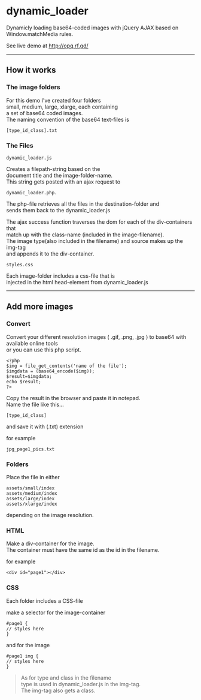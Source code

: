 # dynamic_loader #
Dynamicly loading base64-coded images with jQuery AJAX based on Window.matchMedia rules. 

See live demo at http://opq.rf.gd/

----------

## How it works ##

### The image folders ###

For this demo I've created four folders  
small, medium, large, xlarge, each containing  
a set of base64 coded images.   
The naming convention of the base64 text-files is

	[type_id_class].txt    

### The Files ###
	
	dynamic_loader.js  
Creates a filepath-string based on the  
document title and the image-folder-name.  
This string gets posted with an ajax request to   
	
	dynamic_loader.php. 
The php-file retrieves all the files in the destination-folder and  
sends them back to the dynamic_loader.js  

The ajax success function traverses the dom for each of the div-containers that  
match up with the class-name (included in the image-filename).    
The image type(also included in the filename) and source makes up the img-tag  
and appends it to the div-container.

	styles.css   
Each image-folder includes a css-file that is    
injected in the html head-element from dynamic_loader.js   
  
----------



## Add more images ##
  
  
    
### Convert ###
    
Convert your different resolution images ( .gif, .png, .jpg ) to base64 with available online tools  
or you can use this php script.

    <?php   
    $img = file_get_contents('name of the file');
    $imgdata = (base64_encode($img));
    $result=$imgdata;
    echo $result; 
    ?>

Copy the result in the browser and paste it in notepad.  
Name the file like this...  

	[type_id_class] 

and save it with (.txt) extension  
        
for example 
	
	jpg_page1_pics.txt
  
  
    
### Folders ###
    
Place the file in either  
 
	assets/small/index  
	assets/medium/index  
	assets/large/index  
	assets/xlarge/index  
  
depending on the image resolution.				 

  
   
### HTML ###
   
Make a div-container for the image.  
The container must have the same id as the id in the filename.      

for example  
	
	<div id="page1"></div> 
  

      
### CSS ###
  
Each folder includes a CSS-file  

make a selector for the image-container    

	#page1 {
	// styles here
	}

and for the image    

	#page1 img {
    // styles here
    }  



> As for type and class in the filename  
> type is used in dynamic_loader.js in the img-tag.      
> The img-tag also gets a class.     
